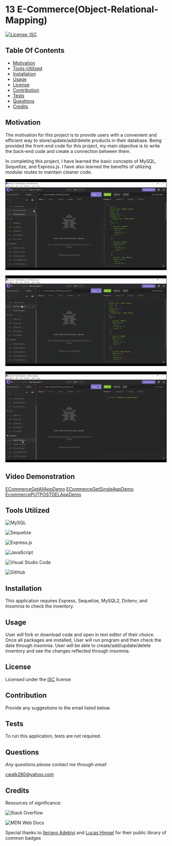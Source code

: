 # 13 E-Commerce(Object-Relational-Mapping)

[![License: ISC](https://img.shields.io/badge/License-ISC-blue.svg)](https://opensource.org/licenses/ISC)

## Table Of Contents

- [Motivation](#Motivation)
- [Tools-Utilized](#Tools-Utilized)
- [Installation](#Installation)
- [Usage](#Usage)
- [License](#License)
- [Contribution](#Contribution)
- [Tests](#Tests)
- [Questions](#Questions)
- [Credits](#Credits)

## Motivation

The motivation for this project is to provide users with a convenient and efficient way to store/update/add/delete products in their database. Being provided the front-end code for this project, my main objective is to write the back-end code and create a connection between them.

In completing this project, I have learned the basic concepts of MySQL, Sequelize, and Express.js. I have also learned the benefits of utilizing modular routes to maintain cleaner code.

![ECommerceAppDemo](assets/ECommerceGetAll.gif)

![ECommerceAppDemo](assets/ECommerceGetSingle.gif)

![ECommerceAppDemo](assets/ECommercePUTPOSTDEL.gif)

## Video Demonstration

[ECommerceGetAllAppDemo](https://drive.google.com/file/d/1hvn0i3jMBF8zJKX9O1bo7Bucuq9FRXka/view?usp=share_link)
[ECommerceGetSingleAppDemo](https://drive.google.com/file/d/1fLsvEW7eB27IdVjoArSn8mY-lGlMLAxK/view?usp=share_link)
[EcommercePUTPOSTDELAppDemo](https://drive.google.com/file/d/100ZDGh2TyMVxuwG5m_9MYZZ9YhRmjIYm/view?usp=share_link)

## Tools Utilized

![MySQL](https://img.shields.io/badge/mysql-%2300f.svg?style=for-the-badge&logo=mysql&logoColor=white)

![Sequelize](https://img.shields.io/badge/Sequelize-52B0E7?style=for-the-badge&logo=Sequelize&logoColor=white)

![Express.js](https://img.shields.io/badge/express.js-%23404d59.svg?style=for-the-badge&logo=express&logoColor=%2361DAFB)

![JavaScript](https://img.shields.io/badge/javascript-%23323330.svg?style=for-the-badge&logo=javascript&logoColor=%23F7DF1E)

![Visual Studio Code](https://img.shields.io/badge/Visual%20Studio%20Code-0078d7.svg?style=for-the-badge&logo=visual-studio-code&logoColor=white)

![GitHub](https://img.shields.io/badge/github-%23121011.svg?style=for-the-badge&logo=github&logoColor=white)

## Installation

This application requires Express, Sequelize, MySQL2, Dotenv, and Insomnia to check the inventory.

## Usage

User will fork or download code and open in text editor of their choice. Once all packages are installed, User will run program and then check the data through insomnia. User will be able to create/add/update/delete inventory and see the changes reflected through insomnia.

## License

Licensed under the [ISC](https://opensource.org/licenses/ISC) license

## Contribution

Provide any suggestions to the email listed below.

## Tests

To run this application, tests are not required.

## Questions

_Any questions please contact me through email_

cwalk280@yahoo.com

## Credits

Resources of significance:

![Stack Overflow](https://img.shields.io/badge/-Stackoverflow-FE7A16?style=for-the-badge&logo=stack-overflow&logoColor=white)

![MDN Web Docs](https://img.shields.io/badge/MDN_Web_Docs-black?style=for-the-badge&logo=mdnwebdocs&logoColor=white)

Special thanks to [Ileriayo Adebiyi](https://github.com/Ileriayo/markdown-badges#testing) and [Lucas Himsel](https://gist.github.com/lukas-h/2a5d00690736b4c3a7ba) for their public library of common badges
